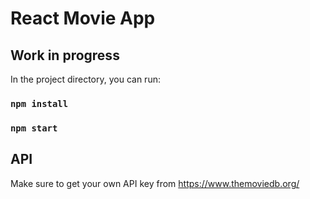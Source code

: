 # React Movie App

## Work in progress

In the project directory, you can run:

### `npm install`

### `npm start`

## API

Make sure to get your own API key from https://www.themoviedb.org/
